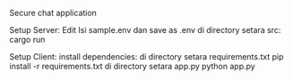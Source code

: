 Secure chat application

Setup Server:
  Edit Isi sample.env dan save as .env
  di directory setara src:
    cargo run

Setup Client:
  install dependencies:
    di directory setara requirements.txt
      pip install -r requirements.txt
  di directory setara app.py
    python app.py
